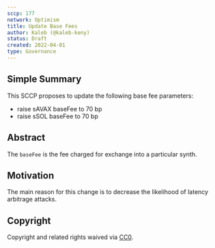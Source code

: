```yaml
---
sccp: 177
network: Optimism
title: Update Base Fees
author: Kaleb (@kaleb-keny)
status: Draft
created: 2022-04-01
type: Governance
---
```


## Simple Summary

<!--"If you can't explain it simply, you don't understand it well enough." Provide a simplified and layman-accessible explanation of the SCCP.-->

This SCCP proposes to update the following base fee parameters:

- raise sAVAX baseFee to 70 bp
- raise sSOL baseFee to 70 bp

## Abstract

<!--A short (~200 word) description of the variable change proposed.-->

The `baseFee` is the fee charged for exchange into a particular synth.

## Motivation

<!--The motivation is critical for SCCPs that want to update variables within Synthetix. It should clearly explain why the existing variable is not incentive aligned. SCCP submissions without sufficient motivation may be rejected outright.-->

The main reason for this change is to decrease the likelihood of latency arbitrage attacks.

## Copyright

Copyright and related rights waived via [CC0](https://creativecommons.org/publicdomain/zero/1.0/).